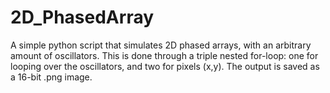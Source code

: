 # 2D_PhasedArray

A simple python script that simulates 2D phased arrays, with an arbitrary amount of oscillators. 
This is done through a triple nested for-loop: one for looping over the oscillators, and two for pixels (x,y).
The output is saved as a 16-bit .png image.
